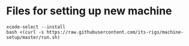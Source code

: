 # Files for setting up new machine

```
xcode-select --install
bash <(curl -s https://raw.githubusercontent.com/its-rigs/machine-setup/master/run.sh)
```
